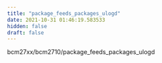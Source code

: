 ```yaml
---
title: "package_feeds_packages_ulogd"
date: 2021-10-31 01:46:19.583533
hidden: false
draft: false
---
```


bcm27xx/bcm2710/package_feeds_packages_ulogd

